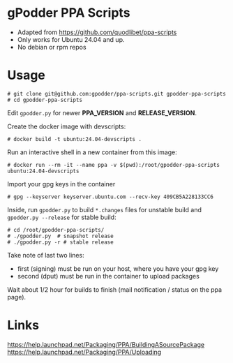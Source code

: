 gPodder PPA Scripts
======================

* Adapted from https://github.com/quodlibet/ppa-scripts
* Only works for Ubuntu 24.04 and up.
* No debian or rpm repos


# Usage

	# git clone git@github.com:gpodder/ppa-scripts.git gpodder-ppa-scripts
	# cd gpodder-ppa-scripts

Edit `gpodder.py` for newer **PPA_VERSION** and **RELEASE_VERSION**.

Create the docker image with devscripts:

	# docker build -t ubuntu:24.04-devscripts .

Run an interactive shell in a new container from this image:

	# docker run --rm -it --name ppa -v $(pwd):/root/gpodder-ppa-scripts ubuntu:24.04-devscripts


Import your gpg keys in the container

	# gpg --keyserver keyserver.ubuntu.com --recv-key 409CB5A228133CC6

Inside, run `gpodder.py` to build `*.changes` files for unstable build and `gpodder.py --release` for stable build:

	# cd /root/gpodder-ppa-scripts/
	# ./gpodder.py  # snapshot release
	# ./gpodder.py -r # stable release

Take note of last two lines:
 - first (signing) must be run on your host, where you have your gpg key
 - second (dput) must be run in the container to upload packages

Wait about 1/2 hour for builds to finish (mail notification / status on the ppa page).

# Links
https://help.launchpad.net/Packaging/PPA/BuildingASourcePackage
https://help.launchpad.net/Packaging/PPA/Uploading
